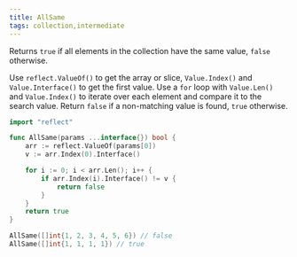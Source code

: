 ```yaml
---
title: AllSame
tags: collection,intermediate
---
```


Returns `true` if all elements in the collection have the same value, `false` otherwise.

Use `reflect.ValueOf()` to get the array or slice, `Value.Index()` and `Value.Interface()` to get the first value.
Use a `for` loop with `Value.Len()` and `Value.Index()` to iterate over each element and compare it to the search value.
Return `false` if a non-matching value is found, `true` otherwise.

```go
import "reflect"

func AllSame(params ...interface{}) bool {
	arr := reflect.ValueOf(params[0])
	v := arr.Index(0).Interface()

	for i := 0; i < arr.Len(); i++ {
		if arr.Index(i).Interface() != v {
			return false
		}
	}
	return true
}
```

```go
AllSame([]int{1, 2, 3, 4, 5, 6}) // false
AllSame([]int{1, 1, 1, 1}) // true
```
